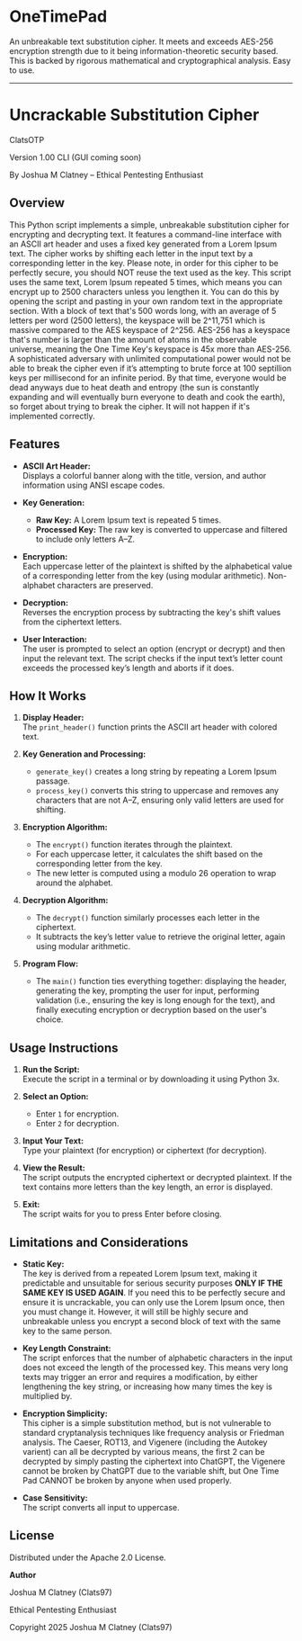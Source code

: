 # OneTimePad
An unbreakable text substitution cipher. It meets and exceeds AES-256 encryption strength due to it being information-theoretic security based. This is backed by rigorous mathematical and cryptographical analysis. Easy to use.

---

# Uncrackable Substitution Cipher

ClatsOTP

Version 1.00 CLI (GUI coming soon) 

By Joshua M Clatney – Ethical Pentesting Enthusiast

## Overview

This Python script implements a simple, unbreakable substitution cipher for encrypting and decrypting text. It features a command-line interface with an ASCII art header and uses a fixed key generated from a Lorem Ipsum text. The cipher works by shifting each letter in the input text by a corresponding letter in the key. Please note, in order for this cipher to be perfectly secure, you should NOT reuse the text used as the key. This script uses the same text, Lorem Ipsum repeated 5 times, which means you can encrypt up to 2500 characters unless you lengthen it. You can do this by opening the script and pasting in your own random text in the appropriate section. With a block of text that's 500 words long, with an average of 5 letters per word (2500 letters), the keyspace will be 2^11,751 which is massive compared to the AES keyspace of 2^256. AES-256 has a keyspace that's number is larger than the amount of atoms in the observable universe, meaning the One Time Key's keyspace is 45x more than AES-256. A sophisticated adversary with unlimited computational power would not be able to break the cipher even if it’s attempting to brute force at 100 septillion keys per millisecond for an infinite period. By that time, everyone would be dead anyways due to heat death and entropy (the sun is constantly expanding and will eventually burn everyone to death and cook the earth), so forget about trying to break the cipher. It will not happen if it's implemented correctly. 

## Features

- **ASCII Art Header:**  
  Displays a colorful banner along with the title, version, and author information using ANSI escape codes.

- **Key Generation:**  
  - **Raw Key:** A Lorem Ipsum text is repeated 5 times.  
  - **Processed Key:** The raw key is converted to uppercase and filtered to include only letters A–Z.
  
- **Encryption:**  
  Each uppercase letter of the plaintext is shifted by the alphabetical value of a corresponding letter from the key (using modular arithmetic). Non-alphabet characters are preserved.
  
- **Decryption:**  
  Reverses the encryption process by subtracting the key's shift values from the ciphertext letters.

- **User Interaction:**  
  The user is prompted to select an option (encrypt or decrypt) and then input the relevant text. The script checks if the input text’s letter count exceeds the processed key’s length and aborts if it does.

## How It Works

1. **Display Header:**  
   The `print_header()` function prints the ASCII art header with colored text.

2. **Key Generation and Processing:**  
   - `generate_key()` creates a long string by repeating a Lorem Ipsum passage.
   - `process_key()` converts this string to uppercase and removes any characters that are not A–Z, ensuring only valid letters are used for shifting.

3. **Encryption Algorithm:**  
   - The `encrypt()` function iterates through the plaintext.  
   - For each uppercase letter, it calculates the shift based on the corresponding letter from the key.
   - The new letter is computed using a modulo 26 operation to wrap around the alphabet.

4. **Decryption Algorithm:**  
   - The `decrypt()` function similarly processes each letter in the ciphertext.  
   - It subtracts the key’s letter value to retrieve the original letter, again using modular arithmetic.

5. **Program Flow:**  
   - The `main()` function ties everything together: displaying the header, generating the key, prompting the user for input, performing validation (i.e., ensuring the key is long enough for the text), and finally executing encryption or decryption based on the user's choice.

## Usage Instructions

1. **Run the Script:**  
   Execute the script in a terminal or by downloading it using Python 3x.

2. **Select an Option:**  
   - Enter `1` for encryption.
   - Enter `2` for decryption.

3. **Input Your Text:**  
   Type your plaintext (for encryption) or ciphertext (for decryption).

4. **View the Result:**  
   The script outputs the encrypted ciphertext or decrypted plaintext. If the text contains more letters than the key length, an error is displayed.

5. **Exit:**  
   The script waits for you to press Enter before closing.

## Limitations and Considerations

- **Static Key:**  
The key is derived from a repeated Lorem Ipsum text, making it predictable and unsuitable for serious security purposes **ONLY IF THE SAME KEY IS USED AGAIN**. If you need this to be perfectly secure and ensure it is uncrackable, you can only use the Lorem Ipsum once, then you must change it. However, it will still be highly secure and unbreakable unless you encrypt a second block of text with the same key to the same person.

- **Key Length Constraint:**  
  The script enforces that the number of alphabetic characters in the input does not exceed the length of the processed key. This means very long texts may trigger an error and requires a modification, by either lengthening the key string, or increasing how many times the key is multiplied by. 

- **Encryption Simplicity:**  
  This cipher is a simple substitution method, but is not vulnerable to standard cryptanalysis techniques like frequency analysis or Friedman analysis. The Caeser, ROT13, and Vigenere (including the Autokey varient) can all be decrypted by various means, the first 2 can be decrypted by simply pasting the ciphertext into ChatGPT, the Vigenere cannot be broken by ChatGPT due to the variable shift, but One Time Pad CANNOT be broken by anyone when used properly. 

- **Case Sensitivity:**  
  The script converts all input to uppercase. 

## License

Distributed under the Apache 2.0 License. 

**Author**

Joshua M Clatney (Clats97)

Ethical Pentesting Enthusiast

Copyright 2025 Joshua M Clatney (Clats97) 



